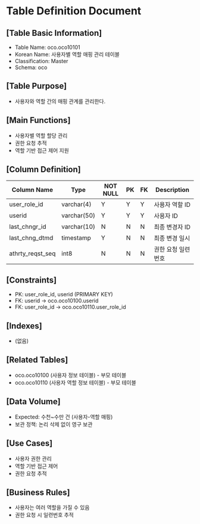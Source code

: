 # Table Definition Document

## [Table Basic Information]
- Table Name: oco.oco10101
- Korean Name: 사용자별 역할 매핑 관리 테이블
- Classification: Master
- Schema: oco

## [Table Purpose]
- 사용자와 역할 간의 매핑 관계를 관리한다.

## [Main Functions]
- 사용자별 역할 할당 관리
- 권한 요청 추적
- 역할 기반 접근 제어 지원

## [Column Definition]

| Column Name | Type | NOT NULL | PK | FK | Description |
|-------------|------|----------|----|----|-------------|
| user_role_id | varchar(4) | Y | Y | Y | 사용자 역할 ID |
| userid | varchar(50) | Y | Y | Y | 사용자 ID |
| last_chngr_id | varchar(10) | N | N | N | 최종 변경자 ID |
| last_chng_dtmd | timestamp | Y | N | N | 최종 변경 일시 |
| athrty_reqst_seq | int8 | N | N | N | 권한 요청 일련번호 |

## [Constraints]
- PK: user_role_id, userid (PRIMARY KEY)
- FK: userid → oco.oco10100.userid
- FK: user_role_id → oco.oco10110.user_role_id

## [Indexes]
- (없음)

## [Related Tables]
- oco.oco10100 (사용자 정보 테이블) - 부모 테이블
- oco.oco10110 (사용자 역할 정보 테이블) - 부모 테이블

## [Data Volume]
- Expected: 수천~수만 건 (사용자-역할 매핑)
- 보관 정책: 논리 삭제 없이 영구 보관

## [Use Cases]
- 사용자 권한 관리
- 역할 기반 접근 제어
- 권한 요청 추적

## [Business Rules]
- 사용자는 여러 역할을 가질 수 있음
- 권한 요청 시 일련번호 추적 
